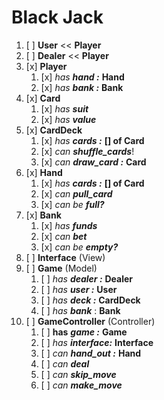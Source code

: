 # Black Jack
1. [ ] **User** << **Player**
2. [ ] **Dealer** << **Player**
3. [x] **Player**
    1. [x] _has_ _**hand :**_ **Hand**
    2. [x] _has_ _**bank :**_ **Bank**
4. [x] **Card**
    1. [x] _has_ **_suit_**
    2. [x] _has_ **_value_**
5. [x] **CardDeck**
    1. [x] _has_ _**cards :**_  **[] of Card** 
    2. [x] _can_ _**shuffle_cards**_!
    3. [x] _can_ **_draw_card :_** **Card**
6. [x] **Hand**
    1. [x] _has_ _**cards :**_  **[] of Card** 
    2. [x] _can_ _**pull_card**_
    3. [x] _can be_ _**full?**_
7. [x] **Bank**
    1. [x] _has_ _**funds**_
    2. [x] _can_ _**bet**_
    3. [x] _can be_ _**empty?**_ 
8. [ ] **Interface** (View)
9. [ ] **Game** (Model)
    1. [ ] _has_ _**dealer :**_ **Dealer**
    2. [ ] _has_ **_user :_** **User**
    3. [ ] _has_ **_deck :_** **CardDeck**
    4. [ ] _has_ **_bank_** : **Bank**
10. [ ] **GameController** (Controller)
    1. [ ] **has** **_game :_** **Game**
    2. [ ] _has_ **_interface:_** **Interface**
    3. [ ] _can_ _**hand_out :**_ **Hand**
    4. [ ] _can_ _**deal**_
    5. [ ] _can_ _**skip_move**_
    6. [ ] _can_ _**make_move**_
